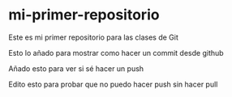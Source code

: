 # mi-primer-repositorio
Este es mi primer repositorio para las clases de Git

Esto lo añado para mostrar como hacer un commit desde github

Añado esto para ver si sé hacer un push

Edito esto para probar que no puedo hacer push sin hacer pull
